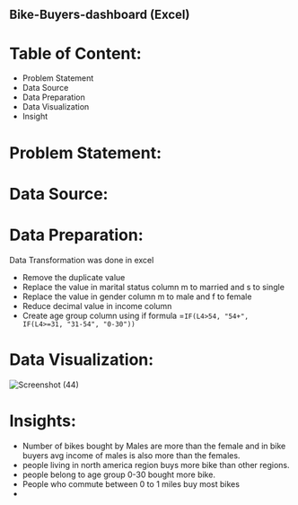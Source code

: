 ## Bike-Buyers-dashboard (Excel)

# Table of Content:
+ Problem Statement
+ Data Source
+ Data Preparation
+ Data Visualization
+ Insight

# Problem Statement:



# Data Source:


# Data Preparation:
Data Transformation was done in excel 
+ Remove the duplicate value
+ Replace the value in marital status column m to married and s to single
+ Replace the value in gender column m to male and f to female
+ Reduce decimal value in income column
+ Create age group column using if formula
     =`IF(L4>54, "54+", IF(L4>=31, "31-54", "0-30"))`

# Data Visualization:

![Screenshot (44)](https://github.com/Ananya-Foujdar05/Bike-Buyers-dashboard/assets/140806083/1059eb0c-5f5d-4b33-8ce9-a2fb2bcd75dd)


# Insights:
+ Number of bikes bought by Males are more than the female and in bike buyers avg income of males is also more than the females.
+ people living in north america region buys more bike than other regions.
+ people belong to age group 0-30 bought more bike.
+ People who commute between 0 to 1 miles buy most bikes
+ 
